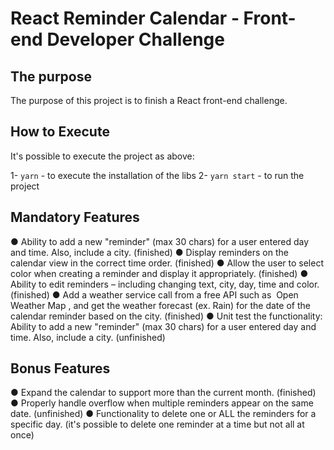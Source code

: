 # React Reminder Calendar - Front-end Developer Challenge

## The purpose
The purpose of this project is to finish a React front-end challenge.

## How to Execute
It's possible to execute the project as above:

1- `yarn` - to execute the installation of the libs
2- `yarn start` - to run the project

## Mandatory Features
● Ability to add a new "reminder" (max 30 chars) for a user entered day and time. Also,
include a city. (finished)
● Display reminders on the calendar view in the correct time order. (finished)
● Allow the user to select color when creating a reminder and display it appropriately. (finished)
● Ability to edit reminders – including changing text, city, day, time and color. (finished)
● Add a weather service call from a free API such as ​ Open Weather Map​ , and get the
weather forecast (ex. Rain) for the date of the calendar reminder based on the city. (finished)
● Unit test the functionality: ​ Ability to add a new "reminder" (max 30 chars) for a user
entered day and time. Also, include a city. (unfinished)

## Bonus Features
● Expand the calendar to support more than the current month. (finished)
● Properly handle overflow when multiple reminders appear on the same date. (unfinished)
● Functionality to delete one or ALL the reminders for a specific day. (it's possible to delete one reminder at a time but not all at once)
